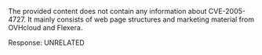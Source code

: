The provided content does not contain any information about CVE-2005-4727. It mainly consists of web page structures and marketing material from OVHcloud and Flexera.

Response: UNRELATED